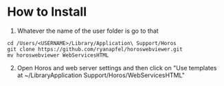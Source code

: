 # How to Install


1. Whatever the name of the user folder is go to that
```
cd /Users/<USERNAME>/Library/Application\ Support/Horos
git clone https://github.com/ryanapfel/horoswebviewer.git
mv horoswebviewer WebServicesHTML
```

2. Open Horos and web server settings and then click on "Use templates at ~/LibraryApplication Support/Horos/WebServicesHTML"


